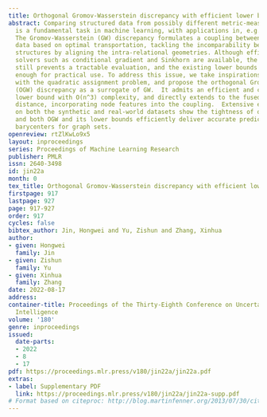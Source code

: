```yaml
---
title: Orthogonal Gromov-Wasserstein discrepancy with efficient lower bound
abstract: Comparing structured data from possibly different metric-measure spaces
  is a fundamental task in machine learning, with applications in, e.g., graph classification.
  The Gromov-Wasserstein (GW) discrepancy formulates a coupling between the structured
  data based on optimal transportation, tackling the incomparability between different
  structures by aligning the intra-relational geometries. Although efficient local
  solvers such as conditional gradient and Sinkhorn are available, the inherent non-convexity
  still prevents a tractable evaluation, and the existing lower bounds are not tight
  enough for practical use. To address this issue, we take inspirations from the connection
  with the quadratic assignment problem, and propose the orthogonal Gromov-Wasserstein
  (OGW) discrepancy as a surrogate of GW.  It admits an efficient and closed-form
  lower bound with O(n^3) complexity, and directly extends to the fused Gromov-Wasserstein
  distance, incorporating node features into the coupling.  Extensive experiments
  on both the synthetic and real-world datasets show the tightness of our lower bounds,
  and both OGW and its lower bounds efficiently deliver accurate predictions and satisfactory
  barycenters for graph sets.
openreview: rtZlKwLo9x5
layout: inproceedings
series: Proceedings of Machine Learning Research
publisher: PMLR
issn: 2640-3498
id: jin22a
month: 0
tex_title: Orthogonal Gromov-Wasserstein discrepancy with efficient lower bound
firstpage: 917
lastpage: 927
page: 917-927
order: 917
cycles: false
bibtex_author: Jin, Hongwei and Yu, Zishun and Zhang, Xinhua
author:
- given: Hongwei
  family: Jin
- given: Zishun
  family: Yu
- given: Xinhua
  family: Zhang
date: 2022-08-17
address:
container-title: Proceedings of the Thirty-Eighth Conference on Uncertainty in Artificial
  Intelligence
volume: '180'
genre: inproceedings
issued:
  date-parts:
  - 2022
  - 8
  - 17
pdf: https://proceedings.mlr.press/v180/jin22a/jin22a.pdf
extras:
- label: Supplementary PDF
  link: https://proceedings.mlr.press/v180/jin22a/jin22a-supp.pdf
# Format based on citeproc: http://blog.martinfenner.org/2013/07/30/citeproc-yaml-for-bibliographies/
---
```

